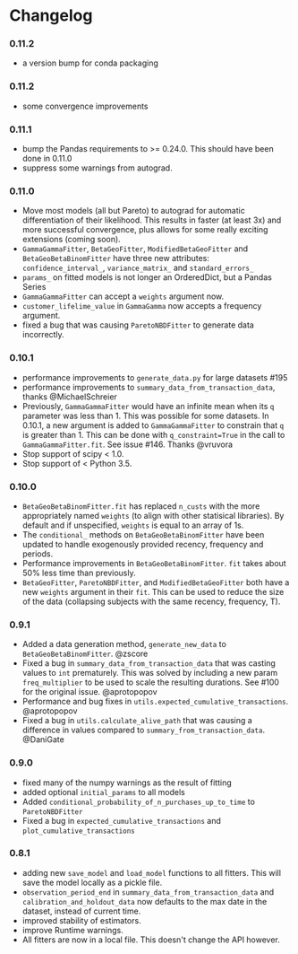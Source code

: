 # Changelog

### 0.11.2
 - a version bump for conda packaging

### 0.11.2
 - some convergence improvements

### 0.11.1
 - bump the Pandas requirements to >= 0.24.0. This should have been done in 0.11.0
 - suppress some warnings from autograd.

### 0.11.0
 - Move most models (all but Pareto) to autograd for automatic differentiation of their likelihood. This results in faster (at least 3x) and more successful convergence, plus allows for some really exciting extensions (coming soon).
 - `GammaGammaFitter`, `BetaGeoFitter`, `ModifiedBetaGeoFitter` and `BetaGeoBetaBinomFitter` have three new attributes: `confidence_interval_`, `variance_matrix_` and `standard_errors_`
 - `params_` on fitted models is not longer an OrderedDict, but a Pandas Series
 - `GammaGammaFitter` can accept a `weights` argument now.
 - `customer_lifelime_value` in `GammaGamma` now accepts a frequency argument.
 - fixed a bug that was causing `ParetoNBDFitter` to generate data incorrectly.

### 0.10.1
 - performance improvements to `generate_data.py` for large datasets #195
 - performance improvements to `summary_data_from_transaction_data`, thanks @MichaelSchreier
 - Previously, `GammaGammaFitter` would have an infinite mean when its `q` parameter was less than 1. This was possible for some datasets. In 0.10.1, a new argument is added to `GammaGammaFitter` to constrain that `q` is greater than 1. This can be done with `q_constraint=True` in the call to `GammaGammaFitter.fit`. See issue #146. Thanks @vruvora
 - Stop support of scipy < 1.0.
 - Stop support of < Python 3.5.

### 0.10.0
 - `BetaGeoBetaBinomFitter.fit` has replaced `n_custs` with the more appropriately named `weights` (to align with other statisical libraries). By default and if unspecified, `weights` is equal to an array of 1s.
 - The `conditional_` methods on `BetaGeoBetaBinomFitter` have been updated to handle exogenously provided recency, frequency and periods.
 - Performance improvements in `BetaGeoBetaBinomFitter`. `fit` takes about 50% less time than previously.
 - `BetaGeoFitter`, `ParetoNBDFitter`, and `ModifiedBetaGeoFitter` both have a new `weights` argument in their `fit`. This can be used to reduce the size of the data (collapsing subjects with the same recency, frequency, T).

### 0.9.1
 - Added a data generation method, `generate_new_data` to `BetaGeoBetaBinomFitter`. @zscore
 - Fixed a bug in `summary_data_from_transaction_data` that was casting values to `int` prematurely. This was solved by including a new param `freq_multiplier` to be used to scale the resulting durations. See #100 for the original issue.  @aprotopopov
 - Performance and bug fixes in `utils.expected_cumulative_transactions`. @aprotopopov
 - Fixed a bug in `utils.calculate_alive_path` that was causing a difference in values compared to `summary_from_transaction_data`. @DaniGate

### 0.9.0
 - fixed many of the numpy warnings as the result of fitting
 - added optional `initial_params` to all models
 - Added `conditional_probability_of_n_purchases_up_to_time` to `ParetoNBDFitter`
 - Fixed a bug in `expected_cumulative_transactions` and `plot_cumulative_transactions`

### 0.8.1
 - adding new `save_model` and `load_model` functions to all fitters. This will save the model locally as a pickle file.
 - `observation_period_end` in `summary_data_from_transaction_data` and `calibration_and_holdout_data` now defaults to the max date in the dataset, instead of current time.
 - improved stability of estimators.
 - improve Runtime warnings.
 - All fitters are now in a local file. This doesn't change the API however.
